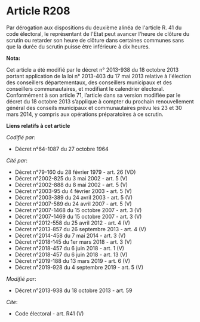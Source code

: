 # Article R208

Par dérogation aux dispositions du deuxième alinéa de l'article R. 41 du code électoral, le représentant de l'Etat peut
avancer l'heure de clôture du scrutin ou retarder son heure de clôture dans certaines communes sans que la durée du scrutin
puisse être inférieure à dix heures.

**Nota:**

Cet article a été modifié par le décret n° 2013-938 du 18 octobre 2013 portant application de la loi n° 2013-403 du 17 mai
2013 relative à l'élection des conseillers départementaux, des conseillers municipaux et des conseillers communautaires, et
modifiant le calendrier électoral. Conformément à son article 71, l’article dans sa version modifiée par le décret du 18
octobre 2013 s’applique à compter du prochain renouvellement général des conseils municipaux et communautaires prévu les 23
et 30 mars 2014, y compris aux opérations préparatoires à ce scrutin.

**Liens relatifs à cet article**

_Codifié par_:

  - Décret n°64-1087 du 27 octobre 1964

_Cité par_:

  - Décret n°79-160 du 28 février 1979 - art. 26 (VD)
  - Décret n°2002-825 du 3 mai 2002 - art. 5 (V)
  - Décret n°2002-888 du 8 mai 2002 - art. 5 (V)
  - Décret n°2003-95 du 4 février 2003 - art. 5 (V)
  - Décret n°2003-389 du 24 avril 2003 - art. 5 (V)
  - Décret n°2007-589 du 24 avril 2007 - art. 5 (V)
  - Décret n°2007-1468 du 15 octobre 2007 - art. 3 (V)
  - Décret n°2007-1469 du 15 octobre 2007 - art. 3 (V)
  - Décret n°2012-558 du 25 avril 2012 - art. 4 (V)
  - Décret n°2013-857 du 26 septembre 2013 - art. 4 (V)
  - Décret n°2014-458 du 7 mai 2014 - art. 3 (V)
  - Décret n°2018-145 du 1er mars 2018 - art. 3 (V)
  - Décret n°2018-457 du 6 juin 2018 - art. 1 (V)
  - Décret n°2018-457 du 6 juin 2018 - art. 13 (V)
  - Décret n°2019-188 du 13 mars 2019 - art. 6 (V)
  - Décret n°2019-928 du 4 septembre 2019 - art. 5 (V)

_Modifié par_:

  - Décret n°2013-938 du 18 octobre 2013 - art. 59

_Cite_:

  - Code électoral - art. R41 (V)
